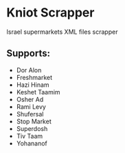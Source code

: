 # Kniot Scrapper

Israel supermarkets XML files scrapper

## Supports:
* Dor Alon
* Freshmarket
* Hazi Hinam
* Keshet Taamim
* Osher Ad
* Rami Levy
* Shufersal
* Stop Market
* Superdosh
* Tiv Taam
* Yohananof